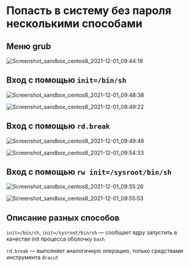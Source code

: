# Попасть в систему без пароля несколькими способами

## Меню grub

![Screenshot_sandbox_centos8_2021-12-01_09:44:18](https://user-images.githubusercontent.com/1829509/144187921-8d16933f-9928-4ce9-9a74-330b1f290446.png)

## Вход с помощью `init=/bin/sh`

![Screenshot_sandbox_centos8_2021-12-01_09:48:38](https://user-images.githubusercontent.com/1829509/144187930-78be0602-1b75-4e71-89a5-1ce647184e46.png)

![Screenshot_sandbox_centos8_2021-12-01_09:49:22](https://user-images.githubusercontent.com/1829509/144187932-deea77e1-b9f2-4f5d-a70a-39b778a9610a.png)

## Вход с помощью `rd.break`

![Screenshot_sandbox_centos8_2021-12-01_09:49:46](https://user-images.githubusercontent.com/1829509/144187939-5b0831fb-825d-4906-ae57-836da05d37b2.png)

![Screenshot_sandbox_centos8_2021-12-01_09:54:33](https://user-images.githubusercontent.com/1829509/144187947-bbed3302-a56f-44d5-ab1d-ca317014e6d2.png)

## Вход с помощью `rw init=/sysroot/bin/sh`

![Screenshot_sandbox_centos8_2021-12-01_09:55:26](https://user-images.githubusercontent.com/1829509/144187953-f3e0a7a8-7a2a-4900-b8a4-5e7de0108e11.png)

![Screenshot_sandbox_centos8_2021-12-01_09:55:53](https://user-images.githubusercontent.com/1829509/144187956-0cf6abfc-2b02-45c1-aaee-fe25e18451c8.png)

## Описание разных способов

`init=/bin/sh`,  `init=/sysroot/bin/sh` — сообщает ядру запустить в качестве init процесса оболочку `bash`

`rd.break` — выполняет аналогичную операцию, только средствами инструмента `dracut`
